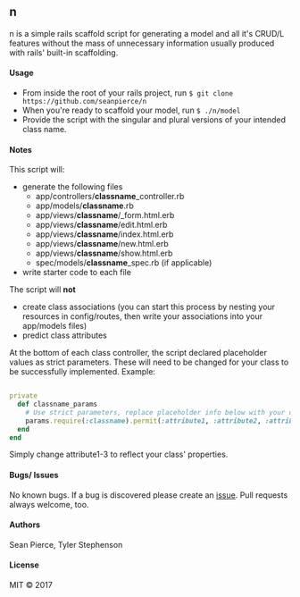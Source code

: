 ## n

n is a simple rails scaffold script for generating a model and all it's CRUD/L features without the mass of unnecessary information usually produced with rails' built-in scaffolding.

#### Usage
* From inside the root of your rails project, run `$ git clone https://github.com/seanpierce/n`
* When you're ready to scaffold your model, run `$ ./n/model`
* Provide the script with the singular and plural versions of your intended class name.

#### Notes
This script will:
* generate the following files
  * app/controllers/**classname**\_controller.rb
  * app/models/**classname**.rb
  * app/views/**classname**/\_form.html.erb
  * app/views/**classname**/edit.html.erb
  * app/views/**classname**/index.html.erb
  * app/views/**classname**/new.html.erb
  * app/views/**classname**/show.html.erb
  * spec/models/**classname**\_spec.rb (if applicable)
* write starter code to each file  

The script will **not**
* create class associations (you can start this process by nesting your resources in config/routes, then write your associations into your app/models files)
* predict class attributes

At the bottom of each class controller, the script declared placeholder values as strict parameters. These will need to be changed for your class to be successfully implemented. Example:
```ruby

private
  def classname_params
    # Use strict parameters, replace placeholder info below with your class' actual attributes
    params.require(:classname).permit(:attribute1, :attribute2, :attribute3)
  end
end
```
Simply change attribute1-3 to reflect your class' properties.

#### Bugs/ Issues
No known bugs. If a bug is discovered please create an <a href="https://github.com/seanpierce/n/issues/new">issue</a>. Pull requests always welcome, too.

#### Authors
Sean Pierce, Tyler Stephenson
#### License
MIT &copy; 2017
